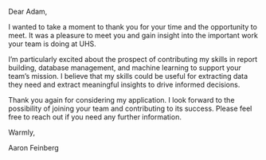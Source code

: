 
Dear Adam,

 I wanted to take a moment to thank you for your time and the opportunity to meet. It was a pleasure to meet you and gain insight into the important work your team is doing at UHS.

I’m particularly excited about the prospect of contributing my skills in report building, database management, and machine learning to support your team’s mission. I believe that my skills could be useful for extracting data they need and extract meaningful insights to drive informed decisions. 

Thank you again for considering my application. I look forward to the possibility of joining your team and contributing to its success. Please feel free to reach out if you need any further information.

Warmly,

Aaron Feinberg

